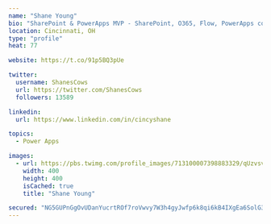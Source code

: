 ```yaml
---
name: "Shane Young"
bio: "SharePoint & PowerApps MVP - SharePoint, O365, Flow, PowerApps consulting? @PowerApps911 | Pure Snark? You found it."
location: Cincinnati, OH
type: "profile"
heat: 77

website: https://t.co/91p5BQ3pUe

twitter:
  username: ShanesCows
  url: https://twitter.com/ShanesCows
  followers: 13589

linkedin:
  url: https://www.linkedin.com/in/cincyshane

topics:
  - Power Apps

images:
  - url: https://pbs.twimg.com/profile_images/713100007398883329/qUzvsvQ3_400x400.jpg
    width: 400
    height: 400
    isCached: true
    title: "Shane Young"

secured: "NG5GUPnGgOvUDanYucrtROf7roVwvy7W3h4gyJwfp6k8qi6kB4IXgEa6SolG3sKVS/rW8wOoVQTFQS+MjVCWD7D2c+eAnEBhusvt8/o13Rjmt2cCk2jqLoMqn2++B6IdxUMpJpPty/Ig3Me/5KQv0nG6LvR3f/+yRDq26JsMvQYPOAa0IQitXmltdXz2fEI4ejWGCNKTf1OBM24ORelV/9YTJUfu/eA+HANY+/X8g0fAwS56i6woJAjOzQNRFZ5hODsWVSk/8uxdNyoenstelSaAMGBW4tddlVJfp2jA0CEGT5WcuEBhZCMiKsbg5VobJgi2AsvFubYYqKICd83wk73v3QYgtgnVX/OkLCqMgc2/VZu9RQw3WRODdlCWy28aMTK4QpVJghzMdMQ1e05zEWf8I3JQxrdJm1MMD8AKjpg=;ngmii1tvLEYY2lNcUaP+2Q=="
---
```


